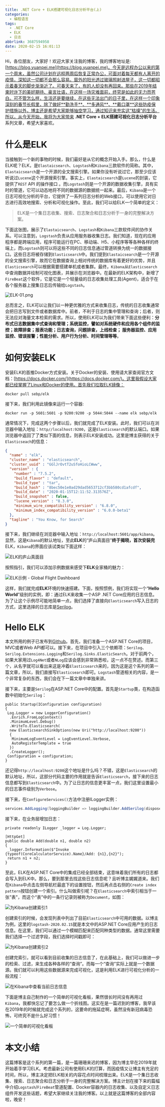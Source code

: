 ```yaml
---
title: .NET Core + ELK搭建可视化日志分析平台(上)
categories:
  - 编程语言
tags:
  - .NET Core
  - ELK
  - 日志
abbrlink: 3687594958
date: 2020-02-15 16:01:13
---
```

Hi，各位朋友，大家好！欢迎大家关注我的博客，我的博客地址是: [https://blog.yuanpei.me](https://blog.yuanpei.me)。今天是远程办公以来的第一个周末，虽然公司计划在远程两周后恢复正常办公，可面对着每天都有人离开的疫情，深知这一切都不会那么容易。窗外的阳光透过玻璃照射进屋子，这一切都昭示着春天的脚步渐渐近了。可春天来了，有的人却没有再回来。那些在2019年结束时许下的美好期待、豪言壮语，在这样一场灾难面前，终究是如此的无力而苍白。可不管怎么样，生活还是要继续，在这些无法出门的日子里，在这样一个印象深刻的春节长假里，除了做好**勤洗手**、**多通风**、**戴口罩**这些防疫保护措施以外，博主还是希望大家能够抽空学习，通过知识来充实这“枯燥"的生活。所以，从今天开始，我将为大家带来 **.NET Core + ELK搭建可视化日志分析平台** 系列文章，希望大家喜欢。

# 什么是ELK

当接触到一个新的事物的时候，我们最好是从它的概念开始入手。那么，什么是ELK呢？ELK，是`Elastaicsearch`、`Logstash`和`Kibana`三款软件的简称。其中，`Elastaicsearch`是一个开源的全文搜索引擎。如果你没有听说过它，那至少应该听说过`Lucene`这个开源搜索引擎。事实上，`Elastaicsearch`是`Lucene`的封装，它提供了`REST` API 的操作接口 。而`Logstash`则是一个开源的数据收集引擎，具有实时的管道，它可以动态地将不同的数据源的数据统一起来。最后，`Kibana`是一个日志可视化分析的平台，它提供了一系列日志分析的Web接口，可以使用它对日志进行高效地搜索、分析和可视化操作。至此，我们可以给ELK一个简单的定义：

> ELK是一个集日志收集、搜索、日志聚合和日志分析于一身的完整解决方案。

下面这张图，展示了`Elastaicsearch`、`Logstash`和`Kibana`三款软件间的协作关系。可以注意到，`Logstash`负责从应用服务器收集日志。我们知道，现在的应用程序都是跨端应用，程序可能运行在PC、移动端、H5、小程序等等各种各样的终端上，而`Logstash`则可以将这些不同的日志信息通过管道转换为统一的数据接口。这些日志将被存储到`Elasticsearch`中。我们提到`Elastaicsearch`是一个开源的全文搜索引擎，故而它在数据查询上相对传统的数据库有着更好的优势，并且`Elasticsearch`可以根据需要搭建单机或者集群。最终，`Kibana`从`Elasticsearch`中查询数据并绘制可视化图表，并展示在浏览器中。在最新的ELK架构中，新增了`FireBeat`这个软件，它是它是一个轻量级的日志收集处理工具(Agent)，适合于在各个服务器上搜集日志后传输给`Logstash`。

![ELK-01.png](https://i.loli.net/2020/02/15/mbJRXGo56YA9jQP.png)

总而言之，ELK可以让我们以一种更优雅的方式来收集日志，传统的日志收集通常会把日志写到文件或者数据库中。前者，不利于日志的集中管理和查询；后者，则无法应对海量文本检索的需求。所以，使用ELK可以为我们带来下面这些便利：**分布式日志数据集中式查询和管理；系统监控，譬如对系统硬件和应用各个组件的监控；故障排查；报表功能；日志查询，问题排查，上线检查； 服务器监控、应用监控、错误报警；性能分析、用户行为分析、时间管理等等**。

# 如何安装ELK

安装ELK的首推Docker方式安装。关于Docker的安装、使用请大家查阅官方文档：[https://docs.docker.com/](https://docs.docker.com/)。这里我假设大家都已经掌握了Linux和Docker的使用。首先我们拉取ELK镜像：

```shell
docker pull sebp/elk
```

接下来，我们利用此镜像来运行一个容器:

```shell
docker run -p 5601:5601 -p 9200:9200 -p 5044:5044 --name elk sebp/elk 
```

通常情况下，完成这两个步骤以后，我们就完成了ELK安装。此时，我们可以在浏览器中输入地址：`http//localhost:9200`，这是`Elasticsearch`的默认端口。如果浏览器中返回了了类似下面的信息，则表示ELK安装成功。这里是博主获得的关于`Elasticseach`的信息：

```json
{
  "name" : "elk",
  "cluster_name" : "elasticsearch",
  "cluster_uuid" : "GGlJrOvtT2uSfoHioLCWww",
  "version" : {
    "number" : "7.5.2",
    "build_flavor" : "default",
    "build_type" : "tar",
    "build_hash" : "8bec50e1e0ad29dad5653712cf3bb580cd1afcdf",
    "build_date" : "2020-01-15T12:11:52.313576Z",
    "build_snapshot" : false,
    "lucene_version" : "8.3.0",
    "minimum_wire_compatibility_version" : "6.8.0",
    "minimum_index_compatibility_version" : "6.0.0-beta1"
  },
  "tagline" : "You Know, for Search"
}
```
接下来，我们继续在浏览器中输入地址：`http://localhost:5601/app/kibana`。显然，这是`Kibana`的默认地址，至此**ELK**的“庐山真面目”**终于揭晓，首次安装完**ELK，`Kibana`的界面应该试类似下面这样：

![ELK的庐山真面目](https://i.loli.net/2020/02/15/uOQSCUxfWYManK6.png)

按照指引，我们可以添加示例数据来感受下**ELK**全家桶的魅力：

![ELK示例 - Global Flight Dashboard](https://i.loli.net/2020/02/15/j6xFzedsPf7y9gL.png)

这样，我们就完成**ELK**环境的快速搭建。下面，按照惯例，我们将实现一个“**Hello World**”级别的实例，即：通过ELK来收集一个ASP .NET Core应用的日志信息。为了让这个示例尽可能地简单一点，我们选择了直接向`Elasticsearch`写入日志的方式，这里选择的日志库是[Serilog](https://serilog.net/)。

# Hello ELK

本文所用的例子已发布到[Github](https://github.com/qinyuanpei/DynamicWebApi/tree/master/DynamicWebApi.Core)。首先，我们准备一个ASP.NET Core的项目，MVC或者Web API都可以。接下来，在项目中引入三个依赖项：`Serilog`、`Serilog.Extensions.Logging`和`Serilog.Sinks.ElasticSearch`。对于前两个，如果大家用过`Log4Net`或者`NLog`应该会感到非常熟悉啦，这一点不在赘述。而第三个，从名字就可以看出来这是冲着`Elasticsearch`来的，因为这是这个系列的第一篇文章，所以，我们直接写`Elasticsearch`即可。`Logstash`管道相关的内容，是一个非常复杂的东西，我们会在下一篇文章中单独来讲。

接下来，主要是`Serilog`在ASP.NET Core中的配置。首先是`Startup`类，在构造函数中初始化`Serilog`：

```CSharp
public Startup(IConfiguration configuration)
{
 Log.Logger = new LoggerConfiguration()
  .Enrich.FromLogContext()
  .MinimumLevel.Debug()
  .WriteTo.Elasticsearch(
  new ElasticsearchSinkOptions(new Uri("http://localhost:9200"))
  {
   MinimumLogEventLevel = LogEventLevel.Verbose,
   AutoRegisterTemplate = true
  })
  .CreateLogger();
 Configuration = configuration;
}

```
还记得`http://localhost:9200`这个地址是什么吗？不错，这是`Elasticsearch`的默认地址，所以，这部分代码主要的作用就是告诉`Elasticsearch`，接下来的日志信息都写到`Elasticsearch`中。为了让日志的信息更丰富一点，我们这里设置最小的日志事件级别为`Verbose`。

接下来，在`ConfigureServices()`方法中注册ILogger实例：
```csharp
services.AddLogging(loggingBuilder => loggingBuilder.AddSerilog(dispose: true));
```

接下来，在业务层增加日志：
```
private readonly ILogger _logger = Log.Logger;
      
[HttpGet]
public double Add(double n1, double n2)
{
 _logger.Information($"Invoke {typeof(CoreCalculatorService).Name}/Add: {n1},{n2}");
 return n1 + n2;
}
```
至此，ELK在ASP.NET Core中的集成已经全部结束，这意味着我们所有的日志都会写入到ELK中。那么，要到那里去找这些日志信息呢？且听博主娓娓道来。我们在`Kibana`中点击左侧导航栏最底下的设置按钮，然后再点击右侧的`Create index pattern`按钮创建一个索引。什么叫做索引呢？在`Elasticsearch`中索引相当于一张"表"，而这个“表”中的一条行记录则被称为`Document`，如图：

![为Kibana创建索引1](https://i.loli.net/2020/02/15/fywAlQcH45mId1F.png)

创建索引的时候，会发现列表中列出了目前`Elasticsearch`中可用的数据。以博主为例，这里的`logstash-2020.02.15`就是本文中的ASP.NET Core应用产生的日志信息。在这里，我们可以通过一个模糊匹配来匹配同种类型的数据。通常这里需要我们选择一个过滤字段，我们选择时间戳即可：

![为Kibana创建索引2](https://i.loli.net/2020/02/15/8fD1EabSUV7OeZM.png)

创建完索引，就可以看到目前收集的日志信息了，在此基础上，我们可以做进一步的检索、过滤，来生成各种各样的“查询”。而每一个“查询”实际上就是一个数据源。我们就可以利用这些数据源来完成可视化，这是利用ELK进行可视化分析的一般流程：

![在Kibana中查看当前日志信息](https://i.loli.net/2020/02/15/m5jufkQW4qEiZAJ.png)

下面是博主自己制作的一个简单的可视化看板，果然很长时间没有再用过`Kibana`，我都快忘记了要怎么做一个折线图。这实在是一篇迟到的博客，我早该在2019年的时候就完成这个系列的，这要命的拖延症啊，虽然没有新冠病毒恐怖，可终究不是什么好习惯！

![一个简单的可视化看板](https://i.loli.net/2020/02/15/me7v2LBIOCUfM5a.png)

# 本文小结
这篇博客是这个系列的第一篇，是一篇珊珊来迟的博客，因为博主早在2019年就开始着手学习ELK。考虑最新公司有使用ELK的打算，而因疫情又让博主有充足的时间，所以，博主决定把ELK相关的内容花点时间梳理出来。ELK是一个集日志收集、搜索、日志聚合和日志分析于一身的完整解决方案。博主计划在接下来的篇幅中介绍`Logstash`/`FireBeat`管道配置、Docker容器内的日志收集、以及自定义日志组件开发这些话题，希望大家继续关注我的博客。以上就是这篇博客的全部内容啦，晚安！